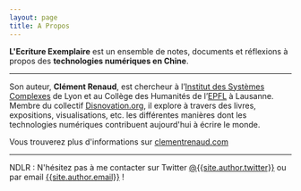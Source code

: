 ```yaml
---
layout: page
title: A Propos
---
```


**L'Ecriture Exemplaire** est un ensemble de notes, documents et réflexions à propos des **technologies numériques en Chine**.

---

Son auteur, **Clément Renaud**, est chercheur à l’[Institut des Systèmes Complexes](https://ixxi.fr) de Lyon et au Collège des Humanités de l’[EPFL](https://epfl.ch) à Lausanne. Membre du collectif [Disnovation.org](https://disnovation.org), il explore à travers des livres, expositions, visualisations, etc. les différentes manières dont les technologies numériques contribuent aujourd'hui à écrire le monde.  

Vous trouverez plus d'informations sur [clementrenaud.com](https://clementrenaud.com/about)

---

NDLR : N'hésitez pas à me contacter sur Twitter <a href="https://twitter.com/{{site.author.twitter}}">@{{site.author.twitter}}</a> ou par email <a href="mailto:{{site.author.email}}">{{site.author.email}}</a> !

